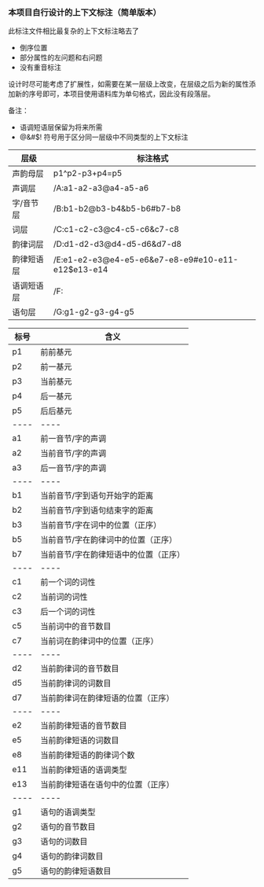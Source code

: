 ### 本项目自行设计的上下文标注（简单版本）

此标注文件相比最复杂的上下文标注略去了
* 倒序位置
* 部分属性的左问题和右问题
* 没有重音标注

设计时尽可能考虑了扩展性，如需要在某一层级上改变，在层级之后为新的属性添加新的序号即可，本项目使用语料库为单句格式，因此没有段落层。



备注：
* 语调短语层保留为将来所需
* @&#$! 符号用于区分同一层级中不同类型的上下文标注

层级      |   标注格式
--------- | --------------
声韵母层  |  p1^p2-p3+p4=p5
声调层    |  /A:a1-a2-a3@a4-a5-a6
字/音节层 |  /B:b1-b2@b3-b4&b5-b6#b7-b8
词层      |  /C:c1-c2-c3@c4-c5-c6&c7-c8
韵律词层  |  /D:d1-d2-d3@d4-d5-d6&d7-d8
韵律短语层 |  /E:e1-e2-e3@e4-e5-e6&e7-e8-e9#e10-e11-e12$e13-e14
语调短语层 |  /F:
语句层     |  /G:g1-g2-g3-g4-g5

标号  |  含义
---- | ----
p1  |  前前基元
p2  |  前一基元
p3  |  当前基元
p4  |  后一基元
p5  |  后后基元
---- | ----
a1  |  前一音节/字的声调
a2  |  当前音节/字的声调
a3  |  后一音节/字的声调
---- | ----
b1  |  当前音节/字到语句开始字的距离
b2  |  当前音节/字到语句结束字的距离
b3  |  当前音节/字在词中的位置（正序）
b5  |  当前音节/字在韵律词中的位置（正序）
b7  |  当前音节/字在韵律短语中的位置（正序）
---- | ----
c1  |  前一个词的词性
c2  |  当前词的词性
c3  |  后一个词的词性
c5  |  当前词中的音节数目
c7  |  当前词在韵律词中的位置（正序）
---- | ----
d2  |  当前韵律词的音节数目
d5  |  当前韵律词的词数目
d7  |  当前韵律词在韵律短语的位置（正序）
---- | ----
e2  |  当前韵律短语的音节数目
e5  |  当前韵律短语的词数目
e8  |  当前韵律短语的韵律词个数
e11  |  当前韵律短语的语调类型
e13  |  当前韵律短语在语句中的位置（正序）
---- | ----
g1  |  语句的语调类型
g2  |  语句的音节数目
g3  |  语句的词数目
g4  |  语句的韵律词数目
g5  |  语句的韵律短语数目
